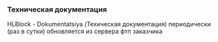 ### Техническая документация ###


HLBlock  - Dokumentatsiya  (Техическая документация) периодически (раз в сутки) обновляется из сервера фтп заказчика 